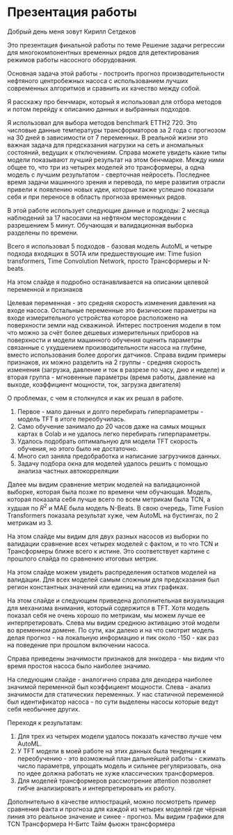 # Презентация работы

Добрый день меня зовут Кирилл Сетдеков

Это презентация финальной работы по теме Решение задачи регрессии для многокомпонентных временных рядов для детектирования режимов работы насосного оборудования.

Основная задача этой работы - построить прогноз производительности нефтяного центробежных насоса с использованием лучших современных алгоритмов и сравнить их качество между собой.

Я расскажу про бенчмарк, который я использовал для отбора методов и потом перейду к описанию данных и выбранных подходов.

Я использовал для выбора методов benchmark ETTH2 720. Это числовые данные температуры трансформаторов за 2 года с прогнозом на 30 дней в зависимости от 7  переменных. В реальной жизни это важная задача для предсказания нагрузки на сеть и аномальных состояний, ведущих к отключениям. Справа можете увидеть какие типы модели показывают лучший результат на этом бенчмарке. Между ними общее то, что три из четырех моделей это трансформеры, а одна модель с лучшим результатом - сверточная нейросеть. Последнее время задачи машинного зрения и перевода, по мере развития отрасли привели к появлению новых идеи, которые также успешно показали себя и при переносе в область прогноза временных рядов.

В этой работе использует следующие данные и подходы: 2 месяца наблюдений за 17 насосами на нефтяном месторождении с разрешением 5 минут. Обучающая и валидационная выборка разделены по времени.

Всего я использовал 5 подходов - базовая модель AutoML и четыре подхода входящих в SOTA или предшествующие им: Time fusion transformers, Time Convolution Network, просто Трансформеры и N-beats.

На этом слайде я подробно останавливается на описании целевой переменной и признаков

Целевая переменная - это средняя скорость изменения давления на входе насоса.
Остальные переменные это физические параметры на входе измерительного устройства которое расположено на поверхности земли над скважиной. Интерес построения модели в том что можно за счёт более дешевых измерительных приборов на поверхности и модели машинного обучения оценить параметры связанные с ухудшением производительности насоса на глубине, вместо использования более дорогих датчиков.
Справа видим примеры признаков, их можно разделить на 2 группы - средняя скорость изменения (загрузка, давление и ток в разрезе по часу, дню и неделе) и вторая группа - мгновенные параметры (время работы, давление на выходе, коэффициент мощности, ток, загрузка двигателя)

О проблемах, с чем я столкнулся и как их решал в работе.

1. Первое - мало данных и долго перебирать гиперпараметры - модель TFT в итоге переобучилась.
2. Само обучение занимало до 20 часов даже на самых мощных картах в Colab и не удалось легко перебирать гиперпараметры.
3. Удалось подобрать оптимальную для модели TFT скорость обучения, но этого было не достаточно.
4. Много сил заняла предобработка и написание загрузчиков данных.
5. Задачу подбора окна для моделей удалось решить с помощью анализа частных автокорреляции

Далее мы видим сравнение метрик моделей на валидационной выборке, которая была позже по времени чем обучающая. Модель, которая показала себя лучше всего по всем метрикам была TCN, а худшая по $R^2$ и MAE была модель N-Beats. 
В свою очередь, Time Fusion Transformers показала результат хуже, чем AutoML на бустингах, по 2 метрикам из 3.

На этом слайде мы видим для двух разных насосов из выборки по валидации сравнение всех четырех моделей с фактом, и то что TCN и Трансформеры ближе всего к истине. Это соответствует картине с прошлого слайда по сравнению итоговых метрик.

На этом слайде можем увидеть распределения остатков моделей на валидации. Для всех моделей самым сложным для предсказания был регион константных значений или единиц на этих графиках.

На этом слайде и следующем приведена дополнительная визуализация для механизма внимания, который содержится в TFT. Хотя модель показал себя не очень хорошо по метрикам, мы можем лучше ее интерпретировать. Слева мы видим среднюю активацию этой модели во временном домене. По сути, как далеко и на что смотрит модель делая прогноз - на локальную информацию и пик около -150 - как раз на поведение при прошлом включении насоса.

Справа приведены значимости признаков для энкодера - мы видим что время простоя насоса было наиболее значимо.

На следующим слайде - аналогично справа для декодера наиболее значимой переменной был коэффициент мощности. Слева - анализ значимости для статических переменных. У нас статичной переменной был идентификатор насоса - по сути выделены насосы которые ведут себя необычнее других.

Переходя к результатам:

1. Для  трех из четырех модели удалось показать качество лучше чем AutoML.
2. У TFT модели в моей работе на этих данных была тенденция к переобучению - это возможный план дальнейшей работы - сжимать число параметрв, упрощать модель и сильнее регуляризовать, она по идее должна работать не хуже классических трансформеров.
3. Для моделей трансформеров рассмотрение attention позволяет гибче анализировать и интерпретировать их работу.

Дополнительно в качестве иллюстраций, можно посмотреть пример сравнения  факта и прогноза для каждой из четырех моделей где чёрная линия это реальное значение и синее - прогноз.
Мы видим графики для
TCN
Трансформера
Н-Битс
Тайм фьюжн трансформера
